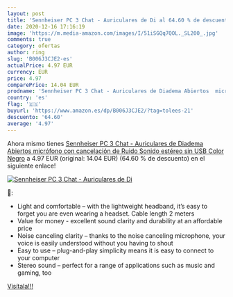 ```yaml
---
layout: post
title: 'Sennheiser PC 3 Chat - Auriculares de Di al 64.60 % de descuento'
date: 2020-12-16 17:16:19
image: 'https://m.media-amazon.com/images/I/51iSGQq7QOL._SL200_.jpg'
comments: true
category: ofertas
author: ring
slug: 'B006J3CJE2-es'
actualPrice: 4.97 EUR
currency: EUR
price: 4.97
comparePrice: 14.04 EUR
prodname: 'Sennheiser PC 3 Chat - Auriculares de Diadema Abiertos  micrófono con cancelación de Ruido  Sonido estéreo  sin USB  Color Negro'
country: 'es'
flag: '🇪🇸'
buyurl: 'https://www.amazon.es/dp/B006J3CJE2/?tag=tolees-21'
descuento: '64.60'
average: '4.97'
---
```


Ahora mismo tienes [Sennheiser PC 3 Chat - Auriculares de Diadema Abiertos  micrófono con cancelación de Ruido  Sonido estéreo  sin USB  Color Negro](https://www.amazon.es/dp/B006J3CJE2/?tag=tolees-21) a 4.97 EUR (original: 14.04 EUR) (64.60 %  de descuento) en el siguiente enlace!

[![Sennheiser PC 3 Chat - Auriculares de Di](https://m.media-amazon.com/images/I/51iSGQq7QOL._SL200_.jpg)](https://www.amazon.es/dp/B006J3CJE2/?tag=tolees-21)

🔎:

- Light and comfortable – with the lightweight headband, it’s easy to forget you are even wearing a headset. Cable length 2 meters
- Value for money - excellent sound clarity and durability at an affordable price
- Noise canceling clarity – thanks to the noise canceling microphone, your voice is easily understood without you having to shout
- Easy to use – plug-and-play simplicity means it is easy to connect to your computer
- Stereo sound – perfect for a range of applications such as music and gaming, too

[Visítala!!!](https://www.amazon.es/dp/B006J3CJE2/?tag=tolees-21)
